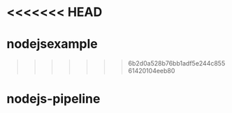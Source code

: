 <<<<<<< HEAD
=======
# nodejsexample
>>>>>>> 6b2d0a528b76bb1adf5e244c85561420104eeb80
# nodejs-pipeline
